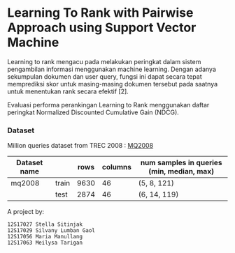 # Learning To Rank with Pairwise Approach using Support Vector Machine
Learning to rank mengacu pada melakukan peringkat dalam sistem pengambilan informasi menggunakan machine learning. Dengan adanya sekumpulan dokumen dan user query, fungsi ini dapat secara tepat memprediksi skor untuk masing-masing dokumen tersebut pada saatnya untuk menentukan rank secara efektif [2].

Evaluasi performa perankingan Learning to Rank menggunakan daftar peringkat Normalized Discounted Cumulative Gain (NDCG).


### Dataset
Million queries dataset from TREC 2008 :
[MQ2008](https://www.microsoft.com/en-us/research/project/letor-learning-rank-information-retrieval/#!letor-4-0)

| Dataset name |       | rows   | columns | num samples in queries (min, median, max) | 
|--------------|-------|--------|---------|-------------------------------------------| 
| mq2008       | train | 9630   | 46      | (5, 8, 121)                               | 
|              | test  | 2874   | 46      | (6, 14, 119)                              | 



A project by:
```
12S17027 Stella Sitinjak
12S17029 Silvany Lumban Gaol
12S17056 Maria Manullang
12S17063 Meilysa Tarigan
```

